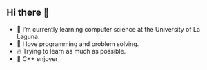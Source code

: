 ## Hi there 👋

- 🌱 I’m currently learning computer science at the University of La Laguna.
- 🐐 I love programming and problem solving.
- 🔥 Trying to learn as much as possible.
- 🗿 C++ enjoyer

<!--
**Samuel9645/Samuel9645** is a ✨ _special_ ✨ repository because its `README.md` (this file) appears on your GitHub profile.

Here are some ideas to get you started:

- 🔭 I’m currently working on ...
- 🌱 I’m currently learning ...
- 👯 I’m looking to collaborate on ...
- 🤔 I’m looking for help with ...
- 💬 Ask me about ...
- 📫 How to reach me: ...
- 😄 Pronouns: ...
- ⚡ Fun fact: ...
-->
